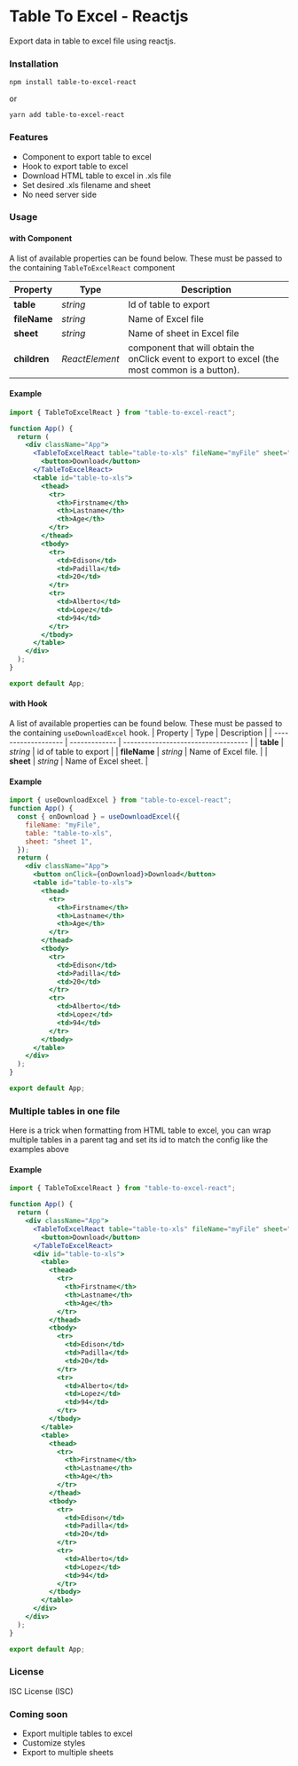 # Table To Excel - Reactjs

Export data in table to excel file using reactjs.

### Installation

```
npm install table-to-excel-react
```

or

```
yarn add table-to-excel-react
```

### Features

- Component to export table to excel
- Hook to export table to excel
- Download HTML table to excel in .xls file
- Set desired .xls filename and sheet
- No need server side

### Usage

#### with Component

A list of available properties can be found below. These must be passed to the containing `TableToExcelReact` component

| Property     | Type           | Description                                                                                    |
| ------------ | -------------- | ---------------------------------------------------------------------------------------------- |
| **table**    | _string_       | Id of table to export                                                                          |
| **fileName** | _string_       | Name of Excel file                                                                             |
| **sheet**    | _string_       | Name of sheet in Excel file                                                                    |
| **children** | _ReactElement_ | component that will obtain the onClick event to export to excel (the most common is a button). |

#### Example

```jsx
import { TableToExcelReact } from "table-to-excel-react";

function App() {
  return (
    <div className="App">
      <TableToExcelReact table="table-to-xls" fileName="myFile" sheet="sheet 1">
        <button>Download</button>
      </TableToExcelReact>
      <table id="table-to-xls">
        <thead>
          <tr>
            <th>Firstname</th>
            <th>Lastname</th>
            <th>Age</th>
          </tr>
        </thead>
        <tbody>
          <tr>
            <td>Edison</td>
            <td>Padilla</td>
            <td>20</td>
          </tr>
          <tr>
            <td>Alberto</td>
            <td>Lopez</td>
            <td>94</td>
          </tr>
        </tbody>
      </table>
    </div>
  );
}

export default App;
```

#### with Hook

A list of available properties can be found below. These must be passed to the containing `useDownloadExcel` hook.
| Property | Type | Description |
| ------------------- | ------------- | ----------------------------------- |
| **table** | _string_ | id of table to export |
| **fileName** | _string_ | Name of Excel file. |
| **sheet** | _string_ | Name of Excel sheet. |

#### Example

```jsx
import { useDownloadExcel } from "table-to-excel-react";
function App() {
  const { onDownload } = useDownloadExcel({
    fileName: "myFile",
    table: "table-to-xls",
    sheet: "sheet 1",
  });
  return (
    <div className="App">
      <button onClick={onDownload}>Download</button>
      <table id="table-to-xls">
        <thead>
          <tr>
            <th>Firstname</th>
            <th>Lastname</th>
            <th>Age</th>
          </tr>
        </thead>
        <tbody>
          <tr>
            <td>Edison</td>
            <td>Padilla</td>
            <td>20</td>
          </tr>
          <tr>
            <td>Alberto</td>
            <td>Lopez</td>
            <td>94</td>
          </tr>
        </tbody>
      </table>
    </div>
  );
}

export default App;
```

### Multiple tables in one file

Here is a trick when formatting from HTML table to excel, you can wrap multiple tables in a parent tag and set its id to match the config like the examples above

#### Example

```jsx
import { TableToExcelReact } from "table-to-excel-react";

function App() {
  return (
    <div className="App">
      <TableToExcelReact table="table-to-xls" fileName="myFile" sheet="sheet 1">
        <button>Download</button>
      </TableToExcelReact>
      <div id="table-to-xls">
        <table>
          <thead>
            <tr>
              <th>Firstname</th>
              <th>Lastname</th>
              <th>Age</th>
            </tr>
          </thead>
          <tbody>
            <tr>
              <td>Edison</td>
              <td>Padilla</td>
              <td>20</td>
            </tr>
            <tr>
              <td>Alberto</td>
              <td>Lopez</td>
              <td>94</td>
            </tr>
          </tbody>
        </table>
        <table>
          <thead>
            <tr>
              <th>Firstname</th>
              <th>Lastname</th>
              <th>Age</th>
            </tr>
          </thead>
          <tbody>
            <tr>
              <td>Edison</td>
              <td>Padilla</td>
              <td>20</td>
            </tr>
            <tr>
              <td>Alberto</td>
              <td>Lopez</td>
              <td>94</td>
            </tr>
          </tbody>
        </table>
      </div>
    </div>
  );
}

export default App;
```

### License

ISC License (ISC)

### Coming soon

- Export multiple tables to excel
- Customize styles
- Export to multiple sheets
